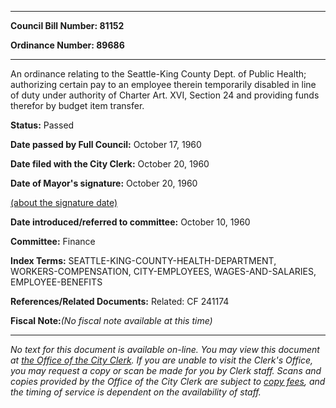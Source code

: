

********

**Council Bill Number: 81152**
   
**Ordinance Number: 89686**
********

 An ordinance relating to the Seattle-King County Dept. of Public Health; authorizing certain pay to an employee therein temporarily disabled in line of duty under authority of Charter Art. XVI, Section 24 and providing funds therefor by budget item transfer.

**Status:** Passed
   
**Date passed by Full Council:** October 17, 1960
   
**Date filed with the City Clerk:** October 20, 1960
   
**Date of Mayor's signature:** October 20, 1960
   
[(about the signature date)](/~public/approvaldate.htm)
   
   
   
**Date introduced/referred to committee:** October 10, 1960
   
**Committee:** Finance
   
   
**Index Terms:** SEATTLE-KING-COUNTY-HEALTH-DEPARTMENT, WORKERS-COMPENSATION, CITY-EMPLOYEES, WAGES-AND-SALARIES, EMPLOYEE-BENEFITS

**References/Related Documents:** Related: CF 241174

**Fiscal Note:**_(No fiscal note available at this time)_
********

_No text for this document is available on-line. You may view this document at [the Office of the City Clerk](http://www.seattle.gov/leg/clerk/contactUs.htm). If you are unable to visit the Clerk's Office, you may request a copy or scan be made for you by Clerk staff. Scans and copies provided by the Office of the City Clerk are subject to [copy fees](http://clerk.seattle.gov/~public/clerkfees.htm), and the timing of service is dependent on the availability of staff._

